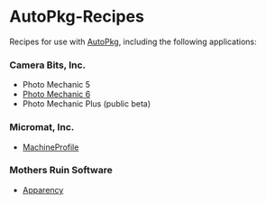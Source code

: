 # AutoPkg-Recipes

Recipes for use with [AutoPkg](https://github.com/autopkg/autopkg), including the following applications:

### Camera Bits, Inc.
* Photo Mechanic 5
* [Photo Mechanic 6](https://home.camerabits.com/tour-photo-mechanic/)
* Photo Mechanic Plus (public beta)

### Micromat, Inc.
* [MachineProfile](https://www.micromat.com/products/machineprofile)

### Mothers Ruin Software
* [Apparency](https://mothersruin.com/software/Apparency/)
